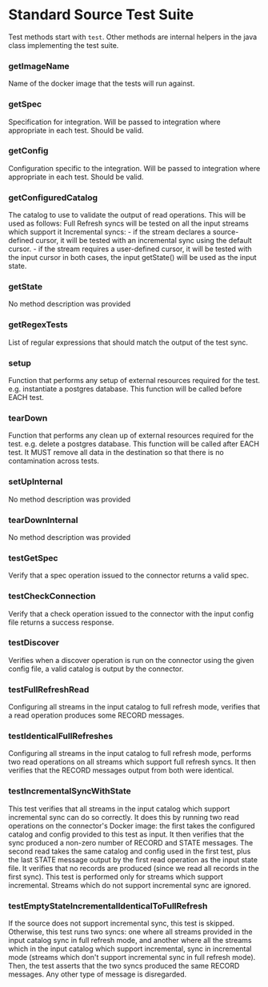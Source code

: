 # Standard Source Test Suite
Test methods start with `test`. Other methods are internal helpers in the java class implementing the test suite.
### getImageName
Name of the docker image that the tests will run against.

### getSpec
Specification for integration. Will be passed to integration where appropriate in each test. Should be valid.

### getConfig
Configuration specific to the integration. Will be passed to integration where appropriate in each test. Should be valid.

### getConfiguredCatalog
The catalog to use to validate the output of read operations. This will be used as follows: Full Refresh syncs will be tested on all the input streams which support it Incremental syncs: - if the stream declares a source-defined cursor, it will be tested with an incremental sync using the default cursor. - if the stream requires a user-defined cursor, it will be tested with the input cursor in both cases, the input getState() will be used as the input state.

### getState
No method description was provided

### getRegexTests
List of regular expressions that should match the output of the test sync.

### setup
Function that performs any setup of external resources required for the test. e.g. instantiate a postgres database. This function will be called before EACH test.

### tearDown
Function that performs any clean up of external resources required for the test. e.g. delete a postgres database. This function will be called after EACH test. It MUST remove all data in the destination so that there is no contamination across tests.

### setUpInternal
No method description was provided

### tearDownInternal
No method description was provided

### testGetSpec
Verify that a spec operation issued to the connector returns a valid spec.

### testCheckConnection
Verify that a check operation issued to the connector with the input config file returns a success response.

### testDiscover
Verifies when a discover operation is run on the connector using the given config file, a valid catalog is output by the connector.

### testFullRefreshRead
Configuring all streams in the input catalog to full refresh mode, verifies that a read operation produces some RECORD messages.

### testIdenticalFullRefreshes
Configuring all streams in the input catalog to full refresh mode, performs two read operations on all streams which support full refresh syncs. It then verifies that the RECORD messages output from both were identical.

### testIncrementalSyncWithState
This test verifies that all streams in the input catalog which support incremental sync can do so correctly. It does this by running two read operations on the connector's Docker image: the first takes the configured catalog and config provided to this test as input. It then verifies that the sync produced a non-zero number of RECORD and STATE messages. The second read takes the same catalog and config used in the first test, plus the last STATE message output by the first read operation as the input state file. It verifies that no records are produced (since we read all records in the first sync). This test is performed only for streams which support incremental. Streams which do not support incremental sync are ignored.

### testEmptyStateIncrementalIdenticalToFullRefresh
If the source does not support incremental sync, this test is skipped. Otherwise, this test runs two syncs: one where all streams provided in the input catalog sync in full refresh mode, and another where all the streams which in the input catalog which support incremental, sync in incremental mode (streams which don't support incremental sync in full refresh mode). Then, the test asserts that the two syncs produced the same RECORD messages. Any other type of message is disregarded.

